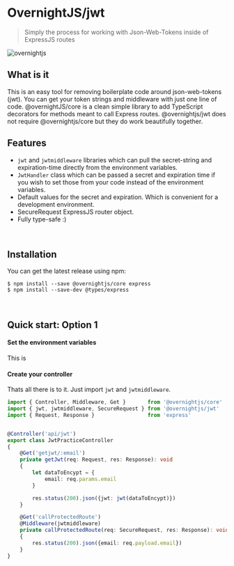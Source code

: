 # OvernightJS/jwt

> Simply the process for working with Json-Web-Tokens inside of ExpressJS routes

<img alt='overnightjs' src='https://github.com/seanpmaxwell/overnight/raw/master/overnightjs.png' border='0'>


## What is it

This is an easy tool for removing boilerplate code around json-web-tokens (jwt). You can get your token
strings and middleware with just one line of code. @overnightJS/core is a clean simple library to add 
TypeScript decorators for methods meant to call Express routes. @overnightjs/jwt does not require
@overnightjs/core but they do work beautifully together. 



## Features
* `jwt` and `jwtmiddleware` libraries which can pull the secret-string and expiration-time directly 
from the environment variables.
* `JwtHandler` class which can be passed a secret and expiration time if you wish to set those from
your code instead of the environment variables. 
* Default values for the secret and expiration. Which is convenient for a development environment.
* SecureRequest ExpressJS router object. 
* Fully type-safe :)

<br>


## Installation

You can get the latest release using npm:

```batch
$ npm install --save @overnightjs/core express 
$ npm install --save-dev @types/express
```

<br>


## Quick start: Option 1

#### Set the environment variables
This is 


#### Create your controller

Thats all there is to it. Just import `jwt` and `jwtmiddleware`.


```typescript
import { Controller, Middleware, Get }       from '@overnightjs/core'
import { jwt, jwtmiddleware, SecureRequest } from '@overnightjs/jwt'
import { Request, Response }                 from 'express'


@Controller('api/jwt')
export class JwtPracticeController
{
    @Get('getjwt/:email')
    private getJwt(req: Request, res: Response): void
    {
        let dataToEncypt = {
            email: req.params.email
        }

        res.status(200).json({jwt: jwt(dataToEncypt)})
    }

    @Get('callProtectedRoute')
    @Middleware(jwtmiddleware)
    private callProtectedRoute(req: SecureRequest, res: Response): void
    {
        res.status(200).json({email: req.payload.email})
    }
}
```